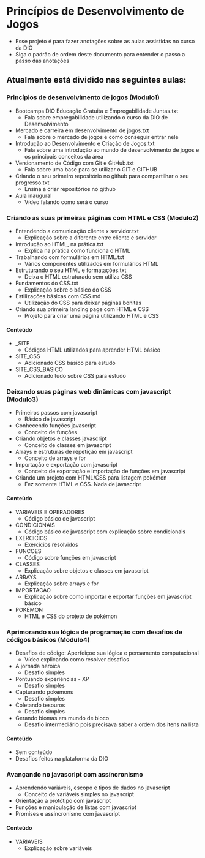 
# Princípios de Desenvolvimento de Jogos
- Esse projeto é para fazer anotações sobre as aulas assistidas no curso da DIO
- Siga o padrão de ordem deste documento para entender o passo a passo das anotações 

## Atualmente está dividido nas seguintes aulas:

### Princípios de desenvolvimento de jogos (Modulo1)
- Bootcamps DIO Educação Gratuita e Empregabilidade Juntas.txt
  - Fala sobre empregabilidade utilizando o curso da DIO de Desenvolvimento
- Mercado e carreira em desenvolvimento de jogos.txt
  - Fala sobre o mercado de jogos e como conseguir entrar nele
- Introdução ao Desenvolvimento e Criação de Jogos.txt
  - Fala sobre uma introdução ao mundo de desenvolvimento de jogos e os principais conceitos da área
- Versionamento de Código com Git e GitHub.txt
  - Fala sobre uma base para se utilizar o GIT e GITHUB
- Criando o seu primeiro repositório no github para compartilhar o seu progresso.txt
  - Ensina a criar repositórios no github
- Aula inaugural
  - Vídeo falando como será o curso

### Criando as suas primeiras páginas com HTML e CSS (Modulo2)
- Entendendo a comunicação cliente x servidor.txt
  - Explicação sobre a diferente entre cliente e servidor
- Introdução ao HTML, na prática.txt
  - Explica na prática como funciona o HTML
- Trabalhando com formulários em HTML.txt
  - Vários componentes utilizados em formulários HTML
- Estruturando o seu HTML e formatações.txt
  - Deixa o HTML estruturado sem utiliza CSS
- Fundamentos do CSS.txt
  - Explicação sobre o básico do CSS
- Estilizações básicas com CSS.md
  - Utilização do CSS para deixar páginas bonitas
- Criando sua primeira landing page com HTML e CSS
  - Projeto para criar uma página utilizando HTML e CSS

#### Conteúdo
- _SITE
  - Códigos HTML utilizados para aprender HTML básico
- SITE_CSS
  - Adicionado CSS básico para estudo
- SITE_CSS_BASICO
  - Adicionado tudo sobre CSS para estudo

### Deixando suas páginas web dinâmicas com javascript (Modulo3)
- Primeiros passos com javascript
  - Básico de javascript
- Conhecendo funções javascript
  - Conceito de funções
- Criando objetos e classes javascript
  - Conceito de classes em javascript
- Arrays e estruturas de repetição em javascript
  - Conceito de arrays e for
- Importação e exportação com javascript
  - Conceito de exportação e importação de funções em javascript
- Criando um projeto com HTML/CSS para listagem pokémon
  - Fez somente HTML e CSS. Nada de javascript

#### Conteúdo
- VARIAVEIS E OPERADORES
  - Código básico de javascript
- CONDICIONAIS
  - Código básico de javascript com explicação sobre condicionais
- EXERCICIOS
  - Exercicios resolvidos
- FUNCOES
  - Código sobre funções em javascript
- CLASSES
  - Explicação sobre objetos e classes em javascript
- ARRAYS
  - Explicação sobre arrays e for
- IMPORTACAO
  - Explicação sobre como importar e exportar funções em javascript básico
- POKEMON
  - HTML e CSS do projeto de pokémon

### Aprimorando sua lógica de programação com desafios de códigos básicos (Modulo4)
- Desafios de código: Aperfeiçoe sua lógica e pensamento computacional
  - Vídeo explicando como resolver desafios
- A jornada heroica
  - Desafio simples
- Pontuando experiências - XP
  - Desafio simples
- Capturando pokémons
  - Desafio simples
- Coletando tesouros
  - Desafio simples
- Gerando biomas em mundo de bloco
  - Desafio intermediário pois precisava saber a ordem dos itens na lista

#### Conteúdo
- Sem conteúdo
- Desafios feitos na plataforma da DIO

### Avançando no javascript com assíncronismo
- Aprendendo variáveis, escopo e tipos de dados no javascript
  - Conceito de variáveis simples no javascript
- Orientação a protótipo com javascript
- Funções e manipulação de listas com javascript
- Promises e assincronismo com javascript

#### Conteúdo
- VARIAVEIS
  - Explicação sobre variáveis





